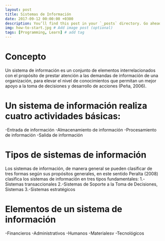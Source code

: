 ```yaml
---
layout: post
title: Sistemas de Información
date: 2017-09-12 00:00:00 +0300
description: You’ll find this post in your `_posts` directory. Go ahead and edit it and re-build the site to see your changes. # Add post description (optional)
img: how-to-start.jpg # Add image post (optional)
tags: [Programming, Learn] # add tag
---
```

# Concepto
Un sistema de información es un conjunto de elementos interrelacionados con el propósito de prestar atención a las demandas de información de una organización, para elevar el nivel de conocimientos que permitan un mejor apoyo a la toma de decisiones y desarrollo de acciones (Peña, 2006).

# Un sistema de información realiza cuatro actividades básicas:
-Entrada de información
-Almacenamiento de información
-Procesamiento de información
-Salida de información

# Tipos de sistemas de información
Los sistemas de información, de manera general se pueden clasificar de tres formas según sus propósitos generales, en este sentido Peralta (2008) clasifica los sistemas de información en tres tipos fundamentales:
1.-Sistemas transaccionales
2.-Sistemas de Soporte a la Toma de Decisiones, Sistemas
3.-Sistemas estratégicos

# Elementos de un sistema de información
-Financieros
-Administrativos
-Humanos
-Materialesv
-Tecnológicos
